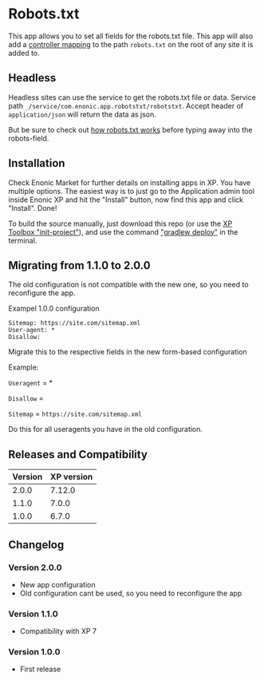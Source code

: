 # Robots.txt

This app allows you to set all fields for the robots.txt file.
This app will also add a [controller mapping](http://xp.readthedocs.io/en/6.5/developer/site/mappings/index.html#controller-mappings) to the path `robots.txt` on the root of any site it is added to.

## Headless
Headless sites can use the service to get the robots.txt file or data.
Service path `_/service/com.enonic.app.robotstxt/robotstxt`.
Accept header of `application/json` will return the data as json.

But be sure to check out [how robots.txt works](https://en.wikipedia.org/wiki/Robots_exclusion_standard) before typing away into the robots-field.

## Installation

Check Enonic Market for further details on installing apps in XP. You have multiple options. The easiest way is to just go to the Application admin tool inside Enonic XP and hit the "Install" button, now find this app and click "Install". Done!

To build the source manually, just download this repo (or use the [XP Toolbox "init-project"](http://xp.readthedocs.io/en/6.5/developer/projects/init.html)), and use the command ["gradlew deploy"](http://xp.readthedocs.io/en/6.5/developer/projects/build.html) in the terminal.

## Migrating from 1.1.0 to 2.0.0
The old configuration is not compatible with the new one, so you need to reconfigure the app.

Exampel 1.0.0 configuration
```
Sitemap: https://site.com/sitemap.xml
User-agent: *
Disallow:
```

Migrate this to the respective fields in the new form-based configuration

Example:

`Useragent` = *

`Disallow` = ` `

`Sitemap` = `https://site.com/sitemap.xml`

Do this for all useragents you have in the old configuration.


## Releases and Compatibility

| Version | XP version |
| ------------- | ------------- |
| 2.0.0 | 7.12.0 |
| 1.1.0 | 7.0.0 |
| 1.0.0 | 6.7.0 |

## Changelog

### Version 2.0.0

* New app configuration
* Old configuration cant be used, so you need to reconfigure the app

### Version 1.1.0

* Compatibility with XP 7

### Version 1.0.0

* First release
